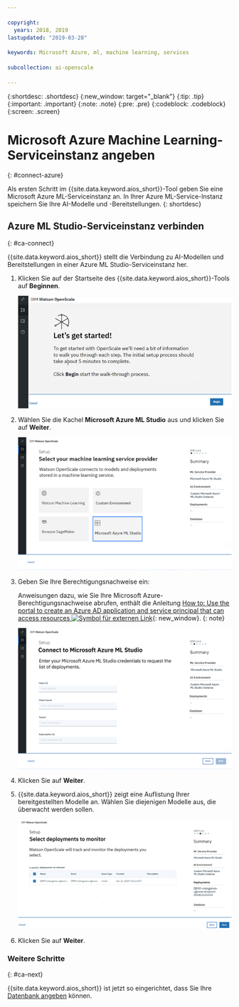 ```yaml
---

copyright:
  years: 2018, 2019
lastupdated: "2019-03-28"

keywords: Microsoft Azure, ml, machine learning, services

subcollection: ai-openscale

---
```


{:shortdesc: .shortdesc}
{:new_window: target="_blank"}
{:tip: .tip}
{:important: .important}
{:note: .note}
{:pre: .pre}
{:codeblock: .codeblock}
{:screen: .screen}

# Microsoft Azure Machine Learning-Serviceinstanz angeben
{: #connect-azure}

Als ersten Schritt im {{site.data.keyword.aios_short}}-Tool geben Sie eine Microsoft Azure ML-Serviceinstanz an. In Ihrer Azure ML-Service-Instanz speichern Sie Ihre AI-Modelle und -Bereitstellungen.
{: shortdesc}

## Azure ML Studio-Serviceinstanz verbinden
{: #ca-connect}

{{site.data.keyword.aios_short}} stellt die Verbindung zu AI-Modellen und Bereitstellungen in einer Azure ML Studio-Serviceinstanz her.

1.  Klicken Sie auf der Startseite des {{site.data.keyword.aios_short}}-Tools auf **Beginnen**.

    ![Startseite](images/gs-config-start.png)

1.  Wählen Sie die Kachel **Microsoft Azure ML Studio** aus und klicken Sie auf **Weiter**.

    ![Azure ML-Service auswählen](images/connect-azure.png)

1.  Geben Sie Ihre Berechtigungsnachweise ein:

    Anweisungen dazu, wie Sie Ihre Microsoft Azure-Berechtigungsnachweise abrufen, enthält die Anleitung [How to: Use the portal to create an Azure AD application and service principal that can access resources ![Symbol für externen Link](../../icons/launch-glyph.svg "Symbol für externen Link")](https://docs.microsoft.com/en-us/azure/active-directory/develop/howto-create-service-principal-portal){: new_window}.
    {: note}

    ![Berechtigungsnachweise für Azure ML-Service eingeben](images/connect-azure-cred.png)

1.  Klicken Sie auf **Weiter**.

1.  {{site.data.keyword.aios_short}} zeigt eine Auflistung Ihrer bereitgestellten Modelle an. Wählen Sie diejenigen Modelle aus, die überwacht werden sollen.

    ![In MS Azure bereitgestellte Modelle auswählen](images/connect-azure-deploys.png)

1.  Klicken Sie auf **Weiter**.

### Weitere Schritte
{: #ca-next}

{{site.data.keyword.aios_short}} ist jetzt so eingerichtet, dass Sie Ihre [Datenbank angeben](/docs/services/ai-openscale?topic=ai-openscale-connect-db#connect-db) können.
